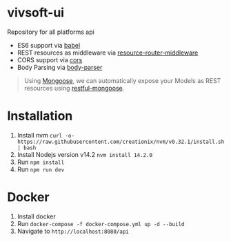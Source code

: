 # vivsoft-ui
Repository for all platforms api

- ES6 support via [babel](https://babeljs.io)
- REST resources as middleware via [resource-router-middleware](https://github.com/developit/resource-router-middleware)
- CORS support via [cors](https://github.com/troygoode/node-cors)
- Body Parsing via [body-parser](https://github.com/expressjs/body-parser)

> Using [Mongoose](https://github.com/Automattic/mongoose), we can automatically expose your Models as REST resources using [restful-mongoose](https://git.io/restful-mongoose).


# Installation
1. Install nvm `curl -o- https://raw.githubusercontent.com/creationix/nvm/v0.32.1/install.sh | bash`
2. Install Nodejs version v14.2 `nvm install 14.2.0`
3. Run `npm install`
4. Run `npm run dev`

# Docker
1. Install docker
2. Run `docker-compose -f docker-compose.yml up -d --build`
3. Navigate to `http://localhost:8080/api`

